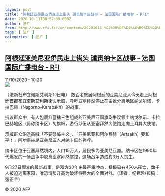 ```yaml
---
layout: post
title: "阿根廷亚美尼亚侨民走上街头 谴责纳卡区战事 – 法国国际广播电台 - RFI"
date: 2020-10-11T08:57:00.000Z
author: 法广
from: http://www.rfi.fr//cn/contenu/20201011-%E9%98%BF%E6%A0%B9%E5%BB%B7%E4%BA%9A%E7%BE%8E%E5%B0%BC%E4%BA%9A%E4%BE%A8%E6%B0%91%E8%B5%B0%E4%B8%8A%E8%A1%97%E5%A4%B4-%E8%B0%B4%E8%B4%A3%E7%BA%B3%E5%8D%A1%E5%8C%BA%E6%88%98%E4%BA%8B
tags: [ 法广 ]
categories: [ 法广 ]
---
```

<!--1602406620000-->
[阿根廷亚美尼亚侨民走上街头 谴责纳卡区战事 – 法国国际广播电台 - RFI](http://www.rfi.fr//cn/contenu/20201011-%E9%98%BF%E6%A0%B9%E5%BB%B7%E4%BA%9A%E7%BE%8E%E5%B0%BC%E4%BA%9A%E4%BE%A8%E6%B0%91%E8%B5%B0%E4%B8%8A%E8%A1%97%E5%A4%B4-%E8%B0%B4%E8%B4%A3%E7%BA%B3%E5%8D%A1%E5%8C%BA%E6%88%98%E4%BA%8B)
------

<div>
<div>11/10/2020 - 10:20</div><img src="https://s.rfi.fr/media/display/7fba9da6-0b9d-11eb-85fe-005056bf87d6/w:310/p:16x9/int0009b.201011162002.jpg"><div class="t-content__body u-clearfix">            <p>（法新社布宜诺斯艾利斯10日电）    数百名旅居阿根廷的亚美尼亚人今天走上阿根廷首都布宜诺斯艾利斯街头示威，呼吁亚塞拜然停止在主张分离地区纳戈尔诺．卡拉巴赫（Nagorno-Karabakh）的战事。</p><p>    抗议群众中，有人包裹红蓝橘三色组成的亚美尼亚国旗及争议领土纳戈尔诺．卡拉巴赫地区（简称纳卡区）的旗帜，游行队伍从亚塞拜然大使馆走向土耳其大使馆。</p><p>    示威群众沿途高喊「不要恐怖主义」、「亚美尼亚和阿尔察赫（Artsakh）要和平！」阿尔察赫是亚美尼亚人对纳卡区的称呼。</p><p>    纳卡区位于亚塞拜然境内，人口15万人，居民多为亚美尼亚裔。纳卡区在1990年代爆发的一场战争中脱离亚塞拜然掌控，这场战争造成约3万人丧生。</p><p>    9月27日爆发的最新战事，是双方20年来最严重冲突，据报已有450人死亡，数千人被迫逃离家园，唯恐情势升高为破坏性强大的全面对战。（译者：纪锦玲/核稿：张正芊）</p>            <p class="t-copyright">© 2020 AFP</p>        </div>
</div>
